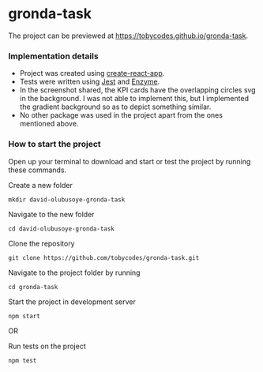 # gronda-task

The project can be previewed at https://tobycodes.github.io/gronda-task.

<h3>Implementation details</h3>

<ul>
  <li>Project was created using <a href="https://create-react-app.dev/docs/getting-started/">create-react-app</a>.</li>
  <li>Tests were written using <a href="https://jestjs.io/docs/en/getting-started">Jest</a> and <a href="https://enzymejs.github.io/enzyme/">Enzyme</a>.</li>
  <li>In the screenshot shared, the KPI cards have the overlapping circles svg in the background. I was not able to implement this, but I implemented the gradient background so as to depict something similar.</li>
  <li>No other package was used in the project apart from the ones mentioned above.</li>
 </ul>
 
 <h3>How to start the project</h3>
 <p>Open up your terminal to download and start or test the project by running these commands.</p>
 <p>Create a new folder</p>
 <pre><code>mkdir david-olubusoye-gronda-task</code></pre>
 
 <p>Navigate to the new folder</p>
 <pre><code>cd david-olubusoye-gronda-task</code></pre>
 
 <p>Clone the repository</p>
 <pre><code>git clone https://github.com/tobycodes/gronda-task.git</code></pre>
 
 <p>Navigate to the project folder by running</p> 
 <pre><code>cd gronda-task</code></pre>
 
 <p>Start the project in development server</p>
 <pre><code>npm start</code></pre>
 <p>OR</p>
 <p>Run tests on the project</p>
 <pre><code>npm test</code></pre>
